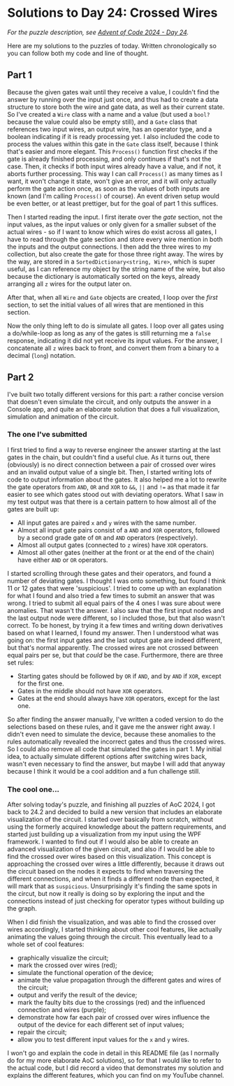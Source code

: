 # Solutions to Day 24: Crossed Wires

*For the puzzle description, see [Advent of Code 2024 - Day 24](https://adventofcode.com/2024/day/24).*

Here are my solutions to the puzzles of today. Written chronologically so you can follow both my code and line of thought.

## Part 1

Because the given gates wait until they receive a value, I couldn't find the answer by running over the input just once, and thus had to create a data structure to store both the wire and gate data, as well as their current state. So I've created a `Wire` class with a name and a value (but used a `bool?` because the value could also be empty still), and a `Gate` class that references two input wires, an output wire, has an operator type, and a boolean indicating if it is ready processing yet. I also included the code to process the values within this gate in the `Gate` class itself, because I think that's easier and more elegant. This `Process()` function first checks if the gate is already finished processing, and only continues if that's not the case. Then, it checks if both input wires already have a value, and if not, it aborts further processing. This way I can call `Process()` as many times as I want, it won't change it state, won't give an error, and it will only actually perform the gate action once, as soon as the values of both inputs are known (and I'm calling `Process()` of course). An event driven setup would be even better, or at least prettiger, but for the goal of part 1 this suffices.

Then I started reading the input. I first iterate over the *gate* section, not the input values, as the input values or only given for a smaller subset of the actual wires - so if I want to know which wires do exist across all gates, I have to read through the gate section and store every wire mention in both the inputs and the output connections. I then add the three wires to my collection, but also create the gate for those three right away. The wires by the way, are stored in a `SortedDictionary<string, Wire>`, which is super useful, as I can reference my object by the string name of the wire, but also because the dictionary is automatically sorted on the keys, already arranging all `z` wires for the output later on.

After that, when all `Wire` and `Gate` objects are created, I loop over the *first* section, to set the initial values of all wires that are mentioned in this section.

Now the only thing left to do is simulate all gates. I loop over all gates using a do/while-loop as long as any of the gates is still returning me a `false` response, indicating it did not yet receive its input values. For the answer, I concatenate all `z` wires back to front, and convert them from a binary to a decimal (`long`) notation.

## Part 2

I've built two totally different versions for this part: a rather concise version that doesn't even simulate the circuit, and only outputs the answer in a Console app, and quite an elaborate solution that does a full visualization, simulation and animation of the circuit.

### The one I've submitted

I first tried to find a way to reverse engineer the answer starting at the last gates in the chain, but couldn't find a useful clue. As it turns out, there (obviously) is no direct connection between a pair of crossed over wires and an invalid output value of a single bit. Then, I started writing lots of code to output information about the gates. It also helped me a lot to rewrite the gate operators from `AND`, `OR` and `XOR` to `&&`, `||` and `!=` as that made it far easier to see which gates stood out with deviating operators. What I saw in my test output was that there is a certain pattern to how almost all of the gates are built up:
- All input gates are paired `x` and `y` wires with the same number.
- Almost all input gate pairs consist of a `AND` and `XOR` operators, followed by a second grade gate of `OR` and `AND` operators (respectively).
- Almost all output gates (connected to `z` wires) have `XOR` operators.
- Almost all other gates (neither at the front or at the end of the chain) have either `AND` or `OR` operators.

I started scrolling through these gates and their operators, and found a number of deviating gates. I thought I was onto something, but found I think 11 or 12 gates that were 'suspicious'. I tried to come up with an explanation for what I found and also tried a few times to submit an answer that was wrong. I tried to submit all equal pairs of the 4 ones I was sure about were anomalies. That wasn't the answer. I also saw that the first input nodes and the last output node were different, so I included those, but that also wasn't correct. To be honest, by trying it a few times and writing down derivatives based on what I learned, I found my answer. Then I understood what was going on: the first input gates and the last output gate are indeed different, but that's normal apparently. The crossed wires are not crossed between equal pairs per se, but that *could* be the case. Furthermore, there are three set rules:
- Starting gates should be followed by `OR` if `AND`, and by `AND` if `XOR`, except for the first one.
- Gates in the middle should not have `XOR` operators.
- Gates at the end should always have `XOR` operators, except for the last one.

So after finding the answer manually, I've written a coded version to do the selections based on these rules, and it gave me the answer right away. I didn't even need to simulate the device, because these anomalies to the rules automatically revealed the incorrect gates and thus the crossed wires. So I could also remove all code that simulated the gates in part 1. My initial idea, to actually simulate different options after switching wires back, wasn't even necessary to find the answer, but maybe I will add that anyway because I think it would be a cool addition and a fun challenge still.

### The cool one...

After solving today's puzzle, and finishing all puzzles of AoC 2024, I got back to 24.2 and decided to build a new version that includes an elaborate visualization of the circuit. I started over basically from scratch, without using the formerly acquired knowledge about the pattern requirements, and started just building up a visualization from my input using the WPF framework. I wanted to find out if I would also be able to create an advanced visualization of the given circuit, and also if I would be able to find the crossed over wires based on this visualization. This concept is approaching the crossed over wires a little differently, because it draws out the circuit based on the nodes it expects to find when traversing the different connections, and when it finds a different node than expected, it will mark that as `suspicious`. Unsurprisingly it's finding the same spots in the circut, but now it really is doing so by exploring the input and the connections instead of just checking for operator types without building up the graph.

When I did finish the visualization, and was able to find the crossed over wires accordingly, I started thinking about other cool features, like actually animating the values going through the circuit. This eventually lead to a whole set of cool features:
- graphically visualize the circuit;
- mark the crossed over wires (red);
- simulate the functional operation of the device;
- animate the value propagation through the different gates and wires of the circuit;
- output and verify the result of the device;
- mark the faulty bits due to the crossings (red) and the influenced connection and wires (purple);
- demonstrate how far each pair of crossed over wires influence the output of the device for each different set of input values;
- repair the circuit;
- allow you to test different input values for the `x` and `y` wires.

I won't go and explain the code in detail in this README file (as I normally do for my more elaborate AoC solutions), so for that I would like to refer to the actual code, but I did record a video that demonstrates my solution and explains the different features, which you can find on my YouTube channel.